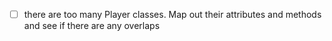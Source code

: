 - [ ] there are too many Player classes. Map out their attributes and methods and see if there are any overlaps